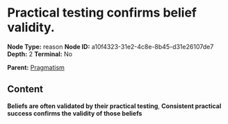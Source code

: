 # Practical testing confirms belief validity.

**Node Type:** reason
**Node ID:** a10f4323-31e2-4c8e-8b45-d31e26107de7
**Depth:** 2
**Terminal:** No

**Parent:** [Pragmatism](pragmatism.md)

## Content

**Beliefs are often validated by their practical testing**, **Consistent practical success confirms the validity of those beliefs**

